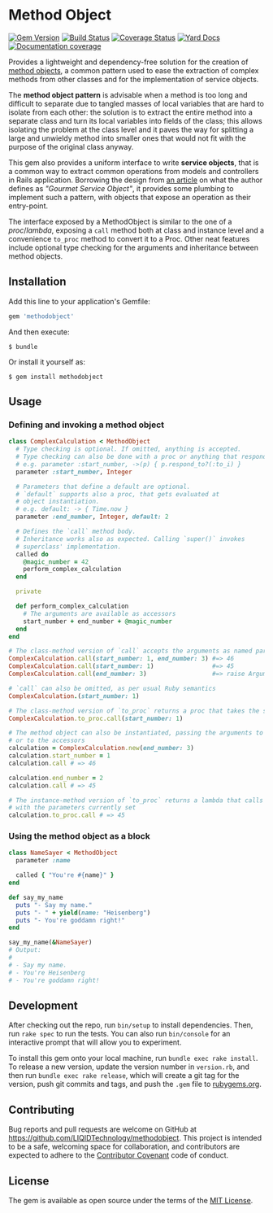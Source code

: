 # Method Object
[![Gem Version](https://badge.fury.io/rb/methodobject.svg)](https://rubygems.org/gems/methodobject)
[![Build Status](https://travis-ci.org/LIQIDTechnology/methodobject.svg?branch=master)](https://travis-ci.org/LIQIDTechnology/methodobject)
[![Coverage Status](https://coveralls.io/repos/github/LIQIDTechnology/methodobject/badge.svg?branch=master)](https://coveralls.io/github/LIQIDTechnology/methodobject?branch=master)
[![Yard Docs](http://img.shields.io/badge/yard-docs-blue.svg)](http://www.rubydoc.info/gems/methodobject/)
[![Documentation coverage](https://inch-ci.org/github/LIQIDTechnology/methodobject.svg?branch=master)](https://inch-ci.org/github/LIQIDTechnology/methodobject)


Provides a lightweight and dependency-free solution for the creation of [method objects](https://sourcemaking.com/refactoring/replace-method-with-method-object),
a common pattern used to ease the extraction of complex methods from other classes and for the implementation of service objects.

The __method object pattern__ is advisable when a method is too long and difficult to separate due to tangled masses of local variables that are hard to isolate from each other: the solution is to extract the entire method into a separate class and turn its local variables into fields of the class; this allows isolating the problem at the class level and it paves the way for splitting a large and unwieldy method into smaller ones that would not fit with the purpose of the original class anyway.

This gem also provides a uniform interface to write __service objects__, that is a common way to extract common operations from models and controllers in Rails application. Borrowing the design from [an article](http://brewhouse.io/blog/2014/04/30/gourmet-service-objects.html) on what the author defines as _"Gourmet Service Object"_, it provides some plumbing to implement such a pattern, with objects that expose an operation as their entry-point.

The interface exposed by a MethodObject is similar to the one of a _proc_/_lambda_, exposing a `call` method both at class and instance level and a convenience `to_proc` method to convert it to a Proc. Other neat features include optional type checking for the arguments and inheritance between method objects.

## Installation

Add this line to your application's Gemfile:

```ruby
gem 'methodobject'
```

And then execute:

    $ bundle

Or install it yourself as:

    $ gem install methodobject

## Usage

### Defining and invoking a method object

```ruby
class ComplexCalculation < MethodObject
  # Type checking is optional. If omitted, anything is accepted.
  # Type checking can also be done with a proc or anything that responds to #===
  # e.g. parameter :start_number, ->(p) { p.respond_to?(:to_i) }
  parameter :start_number, Integer

  # Parameters that define a default are optional.
  # `default` supports also a proc, that gets evaluated at
  # object instantiation.
  # e.g. default: -> { Time.now }
  parameter :end_number, Integer, default: 2

  # Defines the `call` method body.
  # Inheritance works also as expected. Calling `super()` invokes
  # superclass' implementation.
  called do
    @magic_number = 42
    perform_complex_calculation
  end

  private

  def perform_complex_calculation
    # The arguments are available as accessors
    start_number + end_number + @magic_number
  end
end

# The class-method version of `call` accepts the arguments as named parameters
ComplexCalculation.call(start_number: 1, end_number: 3) #=> 46
ComplexCalculation.call(start_number: 1)                #=> 45
ComplexCalculation.call(end_number: 3)                  #=> raise ArgumentError

# `call` can also be omitted, as per usual Ruby semantics
ComplexCalculation.(start_number: 1)

# The class-method version of `to_proc` returns a proc that takes the same arguments
ComplexCalculation.to_proc.call(start_number: 1)

# The method object can also be instantiated, passing the arguments to the constructor
# or to the accessors
calculation = ComplexCalculation.new(end_number: 3)
calculation.start_number = 1
calculation.call # => 46

calculation.end_number = 2
calculation.call # => 45

# The instance-method version of `to_proc` returns a lambda that calls the method object
# with the parameters currently set
calculation.to_proc.call # => 45
```

### Using the method object as a block

```ruby
class NameSayer < MethodObject
  parameter :name

  called { "You're #{name}" }
end

def say_my_name
  puts "- Say my name."
  puts "- " + yield(name: "Heisenberg")
  puts "- You're goddamn right!"
end

say_my_name(&NameSayer)
# Output:
#
# - Say my name.
# - You're Heisenberg
# - You're goddamn right!
```

## Development

After checking out the repo, run `bin/setup` to install dependencies. Then, run `rake spec` to run the tests. You can also run `bin/console` for an interactive prompt that will allow you to experiment.

To install this gem onto your local machine, run `bundle exec rake install`. To release a new version, update the version number in `version.rb`, and then run `bundle exec rake release`, which will create a git tag for the version, push git commits and tags, and push the `.gem` file to [rubygems.org](https://rubygems.org).

## Contributing

Bug reports and pull requests are welcome on GitHub at https://github.com/LIQIDTechnology/methodobject. This project is intended to be a safe, welcoming space for collaboration, and contributors are expected to adhere to the [Contributor Covenant](http://contributor-covenant.org) code of conduct.


## License

The gem is available as open source under the terms of the [MIT License](http://opensource.org/licenses/MIT).

